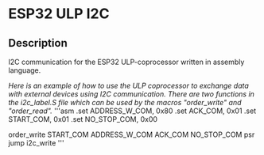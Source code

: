 # ESP32 ULP I2C

## Description
I2C communication for the ESP32 ULP-coprocessor written in assembly language.

*Here is an example of how to use the ULP coprocessor to exchange data with external devices using I2C communication. There are two functions in the i2c_label.S file which can be used by the macros "order_write" and "order_read".*
'''asm
.set    ADDRESS_W_COM,  0x80
.set    ACK_COM,        0x01
.set    START_COM,      0x01
.set    NO_STOP_COM,    0x00

order_write     START_COM       ADDRESS_W_COM   ACK_COM     NO_STOP_COM
psr
jump    i2c_write
'''
